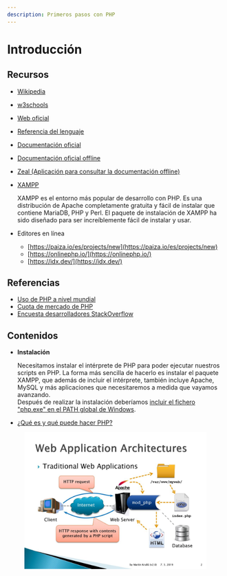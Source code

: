 ```yaml
---
description: Primeros pasos con PHP
---
```


# Introducción

## Recursos

* [Wikipedia](https://es.wikipedia.org/wiki/PHP)
* [w3schools](https://www.w3schools.com/php/)
* [Web oficial](https://www.php.net/)
* [Referencia del lenguaje](https://www.php.net/manual/es/langref.php)
* [Documentación oficial](https://www.php.net/manual/es/index.php)
* [Documentación oficial offline](https://www.php.net/download-docs.php)
* [Zeal (Aplicación para consultar la documentación offline)](https://zealdocs.org/)
*   [XAMPP](https://www.apachefriends.org/es/index.html)

    XAMPP es el entorno más popular de desarrollo con PHP. Es una distribución de Apache completamente gratuita y fácil de instalar que contiene MariaDB, PHP y Perl. El paquete de instalación de XAMPP ha sido diseñado para ser increíblemente fácil de instalar y usar.
* Editores en línea
  * [https://paiza.io/es/projects/new](https://paiza.io/es/projects/new)
  * [https://onlinephp.io/](https://onlinephp.io/)
  * [https://idx.dev/](https://idx.dev/)

## Referencias

* [Uso de PHP a nivel mundial](https://www.tiobe.com/tiobe-index/)
* [Cuota de mercado de PHP](https://kinsta.com/es/cuota-mercado-php/)
* [Encuesta desarrolladores StackOverflow](https://survey.stackoverflow.co/2023/#web-frameworks-and-technologies)

## Contenidos

*   **Instalación**

    Necesitamos instalar el intérprete de PHP para poder ejecutar nuestros scripts en PHP. La forma más sencilla de hacerlo es instalar el paquete XAMPP, que además de incluir el intérprete, también incluye Apache, MySQL y más aplicaciones que necesitaremos a medida que vayamos avanzando.\
    Después de realizar la instalación deberíamos [incluir el fichero "php.exe" en el PATH global de Windows](https://www.php.net/manual/en/faq.installation.php#faq.installation.addtopath).
* [¿Qué es y qué puede hacer PHP?](https://www.php.net/manual/es/introduction.php)

<figure><img src="../.gitbook/assets/Web+Application+Architectures.jpg" alt=""><figcaption></figcaption></figure>
